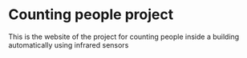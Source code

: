 # Counting people project

This is the website of the project for counting people inside a building automatically using infrared sensors